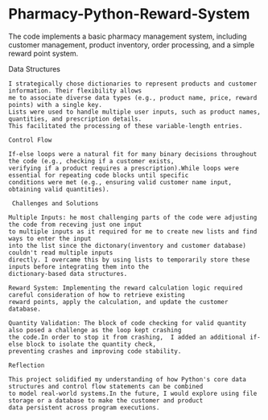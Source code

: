 # Pharmacy-Python-Reward-System
The code implements a basic pharmacy management system, including customer management, product inventory,      order processing, and a simple reward point system.

Data Structures

    I strategically chose dictionaries to represent products and customer information. Their flexibility allows 
    me to associate diverse data types (e.g., product name, price, reward points) with a single key.
    Lists were used to handle multiple user inputs, such as product names, quantities, and prescription details. 
    This facilitated the processing of these variable-length entries.
    
    Control Flow

    If-else loops were a natural fit for many binary decisions throughout the code (e.g., checking if a customer exists, 
    verifying if a product requires a prescription).While loops were essential for repeating code blocks until specific 
    conditions were met (e.g., ensuring valid customer name input, obtaining valid quantities).
   
     Challenges and Solutions

    Multiple Inputs: he most challenging parts of the code were adjusting the code from receving just one input 
    to multiple inputs as it required for me to create new lists and find ways to enter the input
    into the list since the dictonary(inventory and customer database) couldn't read multiple inputs
    directly. I overcame this by using lists to temporarily store these inputs before integrating them into the 
    dictionary-based data structures.
    
    Reward System: Implementing the reward calculation logic required careful consideration of how to retrieve existing 
    reward points, apply the calculation, and update the customer database.
    
    Quantity Validation: The block of code checking for valid quantity also posed a challenge as the loop kept crashing 
    the code.In order to stop it from crashing,  I added an additional if-else block to isolate the quantity check, 
    preventing crashes and improving code stability.
    
    Reflection

    This project solidified my understanding of how Python's core data structures and control flow statements can be combined 
    to model real-world systems.In the future, I would explore using file storage or a database to make the customer and product 
    data persistent across program executions.
